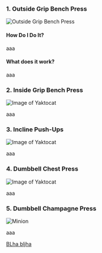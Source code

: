 ### 1. Outside Grip Bench Press

![Outside Grip Bench Press](https://www.bodybuilding.com/images/2016/june/how-wide-should-your-bench-press-grip-be-v2-3-700xh.jpg)

#### How Do I Do It?

aaa

#### What does it work?

aaa

### 2. Inside Grip Bench Press

![Image of Yaktocat](https://octodex.github.com/images/yaktocat.png)

aaa

### 3. Incline Push-Ups

![Image of Yaktocat](https://octodex.github.com/images/yaktocat.png)

aaa

### 4. Dumbbell Chest Press

![Image of Yaktocat](https://octodex.github.com/images/yaktocat.png)

aaa

### 5. Dumbbell Champagne Press

![Minion](https://octodex.github.com/images/minion.png)

aaa





[BLha bljha](https://google.com "goes to google")

